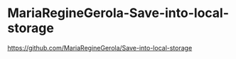 # MariaRegineGerola-Save-into-local-storage
https://github.com/MariaRegineGerola/Save-into-local-storage
